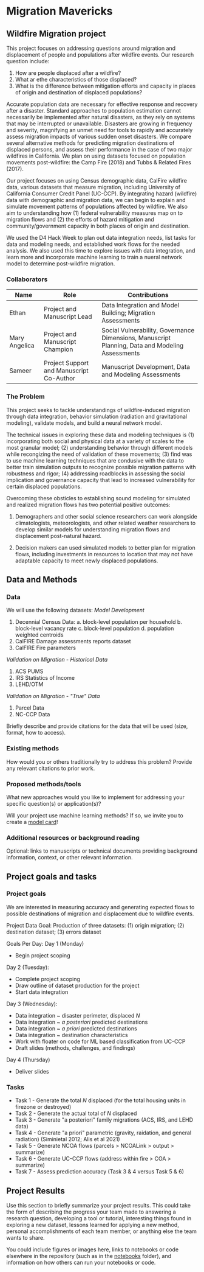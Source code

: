 # Migration Mavericks

## Wildfire Migration project

This project focuses on addressing questions around migration and displacement of people and populations after wildfire events. Our research question include:

1. How are people displaced after a wildfire?
2. What ar ethe characteristics of those displaced?
3. What is the difference between mitigation efforts and capacity in places of origin and destination of displaced populations?

Accurate population data are necessary for effective response and recovery after a disaster. Standard approaches to population estimation cannot necessarily be implemented after natural disasters, as they rely on systems that may be interrupted or unavailable. Disasters are growing in frequency and severity, magnifying an unmet need for tools to rapidly and accurately assess migration impacts of various sudden onset disasters. We compare several alternative methods for predicting migration destinations of displaced persons, and assess their performance in the case of two major wildfires in California. We plan on using datasets focused on population movements post-wildfire: the Camp Fire (2018) and Tubbs & Related Fires (2017).

Our project focuses on using Census demographic data, CalFire wildfire data, various datasets that measure migration, including University of California Consumer Credit Panel (UC-CCP). By integrating hazard (wildfire) data with demographic and migration data, we can begin to explain and simulate movement patterns of populations affected by wildfire. We also aim to understanding how (1) federal vulnerability measures map on to migration flows and (2) the efforts of hazard mitigation and community/government capacity in both places of origin and destination.

We used the D4 Hack Week to plan out data integration needs, list tasks for data and modeling needs, and established work flows for the needed analysis. We also used this time to explore issues with data integration, and learn more and incorporate machine learning to train a nueral network model to determine post-wildfire migration.

### Collaborators

| Name  | Role | Contributions |
| ------------- | ------------- | ------------- |
| Ethan | Project and Manuscript Lead | Data Integration and Model Building; Migration Assessments |
| Mary Angelica | Project and Manuscript Champion | Social Vulnerability, Governance Dimensions, Manuscript Planning, Data and Modeling Assessments |
| Sameer | Project Support and Manuscript Co-Author | Manuscript Development, Data and Modeling Assessments |

### The Problem

This project seeks to tackle understandings of wildfire-induced migration through data integration, behavior simulation (radiation and gravitational modeling), validate models, and build a neural network model.

The technical issues in exploring these data and modeling techniques is (1) incorporating both social and physical data at a variety of scales to the most granular model; (2) understanding behavior through different models while recongizing the need of validation of these movements; (3) find was to use machine learning techniques that are condusive with the data to better train simulation outputs to recognize possible migration patterns with robustness and rigor; (4) addressing roadblocks in assessing the social implication and governance capacity that lead to increased vulnerability for certain displaced populations.

Overcoming these obsticles to establishing sound modeling for simulated and realized migration flows has two potential positive outcomes:

1. Demographers and other social science researchers can work alongside climatologists, meteorologists, and other related weather researchers to develop similar models for understanding migration flows and displacement post-natural hazard.

2. Decision makers can used simulated models to better plan for migration flows, including investments in resources to location that may not have adaptable capacity to meet newly displaced populations.  

## Data and Methods

### Data

We will use the following datasets:
*Model Development*
1. Decennial Census Data:
   a. block-level population per household
   b. block-level vacancy rate
   c. block-level population
   d. population weighted centroids
2. CalFIRE Damage assessments reports dataset
3. CalFIRE Fire parameters

*Validation on Migration - Historical Data*
1. ACS PUMS
2. IRS Statistics of Income
3. LEHD/OTM

*Validation on Migration - "True" Data*
1. Parcel Data
2. NC-CCP Data


Briefly describe and provide citations for the data that will be used (size, format, how to access).

### Existing methods

How would you or others traditionally try to address this problem? Provide any relevant citations to prior work.

### Proposed methods/tools

What new approaches would you like to implement for addressing your specific question(s) or application(s)?

Will your project use machine learning methods? If so, we invite you to create a [model card](model-card.md)!

### Additional resources or background reading

Optional: links to manuscripts or technical documents providing background information, context, or other relevant information.

## Project goals and tasks

### Project goals

We are interested in measuring accuracy and generating expected flows to possible destinations of migration and displacement due to wildfire events.

Project Data Goal: Production of three datasets: (1) origin migration; (2) destination dataset; (3) errors dataset

Goals Per Day:
Day 1 (Monday)
- Begin project scoping

Day 2 (Tuesday):
- Complete project scoping
- Draw outline of dataset production for the project
- Start data integration

Day 3 (Wednesday):
- Data integration ~ disaster perimeter, displaced *N*
- Data integration ~ *a posteriori* predicted destinations
- Data integration ~ *a priori* predicted destinations
- Data integration ~ destination characteristics
- Work with floater on code for ML based classification from UC-CCP
- Draft slides (methods, challenges, and findings)

Day 4 (Thursday)
- Deliver slides

### Tasks

* Task 1 - Generate the total *N* displaced (for the total housing units in firezone or destroyed)
* Task 2 - Generate the actual total of *N* displaced
* Task 3 - Generate "a posteriori" family migrations (ACS, IRS, and LEHD data)
* Task 4 - Generate "a priori" parametric (gravity, raidation, and general radiation) (Siminietal 2012; Alis et al 2021)
* Task 5 - Generate NCOA flows (parcels > NCOALink > output > summarize)
* Task 6 - Generate UC-CCP flows (address within fire > COA > summarize)
* Task 7 - Assess prediction accuracy (Task 3 & 4 versus Task 5 & 6)

## Project Results

Use this section to briefly summarize your project results. This could take the form of describing the progress your team made to answering a research question, developing a tool or tutorial, interesting things found in exploring a new dataset, lessons learned for applying a new method, personal accomplishments of each team member, or anything else the team wants to share.

You could include figures or images here, links to notebooks or code elsewhere in the repository (such as in the [notebooks](notebooks/) folder), and information on how others can run your notebooks or code.
